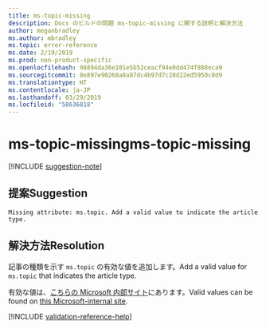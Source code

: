 ```yaml
---
title: ms-topic-missing
description: Docs のビルドの問題 ms-topic-missing に関する説明と解決方法
author: meganbradley
ms.author: mbradley
ms.topic: error-reference
ms.date: 2/19/2019
ms.prod: non-product-specific
ms.openlocfilehash: 98894da36e101e5b52ceacf94e0dd474f888eca9
ms.sourcegitcommit: 8e897e90268a8a87dc4b97d7c28d22ed5950c8d9
ms.translationtype: HT
ms.contentlocale: ja-JP
ms.lasthandoff: 03/29/2019
ms.locfileid: "58636818"
---
```

# <a name="ms-topic-missing"></a><span data-ttu-id="bcc8f-103">ms-topic-missing</span><span class="sxs-lookup"><span data-stu-id="bcc8f-103">ms-topic-missing</span></span>

[!INCLUDE [suggestion-note](includes/suggestion-note.md)]

## <a name="suggestion"></a><span data-ttu-id="bcc8f-104">提案</span><span class="sxs-lookup"><span data-stu-id="bcc8f-104">Suggestion</span></span>

`Missing attribute: ms.topic. Add a valid value to indicate the article type.`

## <a name="resolution"></a><span data-ttu-id="bcc8f-105">解決方法</span><span class="sxs-lookup"><span data-stu-id="bcc8f-105">Resolution</span></span>

<span data-ttu-id="bcc8f-106">記事の種類を示す `ms.topic` の有効な値を追加します。</span><span class="sxs-lookup"><span data-stu-id="bcc8f-106">Add a valid value for `ms.topic` that indicates the article type.</span></span>

<span data-ttu-id="bcc8f-107">有効な値は、[こちらの Microsoft 内部サイト](https://docsmetadatatool.azurewebsites.net/allowlists)にあります。</span><span class="sxs-lookup"><span data-stu-id="bcc8f-107">Valid values can be found on [this Microsoft-internal site](https://docsmetadatatool.azurewebsites.net/allowlists).</span></span>

<!--make sure to add this file to your includes folder and verify the path-->
[!INCLUDE [validation-reference-help](includes/validation-reference-help.md)]
